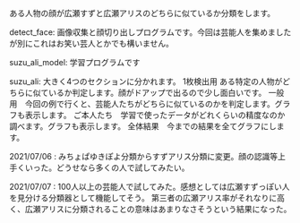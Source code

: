 ある人物の顔が広瀬すずと広瀬アリスのどちらに似ているか分類をします。

detect_face:
画像収集と顔切り出しプログラムです。今回は芸能人を集めましたが別にこれはお笑い芸人とかでも構いません。

suzu_ali_model:
学習プログラムです

suzu_ali:
大きく4つのセクションに分かれます。
1枚検出用 ある特定の人物がどちらに似ているか判定します。顔がドアップで出るので少し面白いです。
一般用　今回の例で行くと、芸能人たちがどちらに似ているのかを判定します。グラフも表示します。
ご本人たち　学習で使ったデータがどれくらいの精度なのか調べます。グラフも表示します。
全体結果　今までの結果を全てグラフにします。



2021/07/06 : みちょぱゆきぽよ分類からすずアリス分類に変更。顔の認識等上手くいった。どうせなら多くの人で試してみたい。

2021/07/07 : 100人以上の芸能人で試してみた。感想としては広瀬すずっぽい人を見分ける分類器として機能してそう。
             第三者の広瀬アリス率がそれなりに高く、広瀬アリスに分類されることの意味はあまりなさそうという結果になった。
